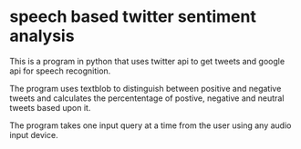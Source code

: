# speech based twitter sentiment analysis

This is a program in python that uses twitter api to get tweets and google api for speech recognition.

The program uses textblob to distinguish between positive and negative tweets and calculates the percententage of postive, negative and neutral tweets based upon it.

The program takes one input query at a time from the user using any audio input device.
